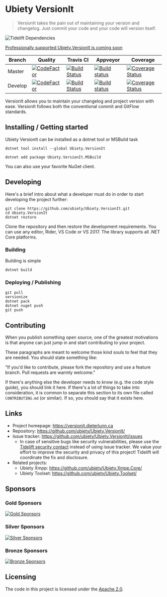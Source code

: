 # Ubiety VersionIt

> VersionIt takes the pain out of maintaining your version and changelog. Just commit your code and your code will version itself.

![Tidelift Dependencies](https://tidelift.com/badges/github/ubiety/Ubiety.VersionIt)

[Professionally supported Ubiety.VersionIt is coming soon](https://tidelift.com/subscription/pkg/nuget-ubiety-versionit?utm_source=nuget-ubiety-versionit&utm_medium=referral&utm_campaign=readme)

| Branch  | Quality                                                                                                                                                                                  | Travis CI                                                                                                                          | Appveyor                                                                                                                                                                           | Coverage                                                                                                                                                                     |
| ------- | ---------------------------------------------------------------------------------------------------------------------------------------------------------------------------------------- | ---------------------------------------------------------------------------------------------------------------------------------- | ---------------------------------------------------------------------------------------------------------------------------------------------------------------------------------- | ---------------------------------------------------------------------------------------------------------------------------------------------------------------------------- |
| Master  | [![CodeFactor](https://www.codefactor.io/repository/github/ubiety/ubiety.versionit/badge)](https://www.codefactor.io/repository/github/ubiety/ubiety.versionit)                          | [![Build Status](https://travis-ci.org/ubiety/Ubiety.Xmpp.Core.svg?branch=master)](https://travis-ci.org/ubiety/Ubiety.Xmpp.Core)  | [![Build status](https://ci.appveyor.com/api/projects/status/svaqg5ocj4w5rk30/branch/master?svg=true)](https://ci.appveyor.com/project/coder2000/ubiety-versionit/branch/master)   | [![Coverage Status](https://coveralls.io/repos/github/ubiety/Ubiety.VersionIt/badge.svg?branch=master)](https://coveralls.io/github/ubiety/Ubiety.VersionIt?branch=master)   |
| Develop | [![CodeFactor](https://www.codefactor.io/repository/github/ubiety/ubiety.versionit/badge/develop)](https://www.codefactor.io/repository/github/ubiety/ubiety.versionit/overview/develop) | [![Build Status](https://travis-ci.org/ubiety/Ubiety.Xmpp.Core.svg?branch=develop)](https://travis-ci.org/ubiety/Ubiety.Xmpp.Core) | [![Build status](https://ci.appveyor.com/api/projects/status/svaqg5ocj4w5rk30/branch/develop?svg=true)](https://ci.appveyor.com/project/coder2000/ubiety-versionit/branch/develop) | [![Coverage Status](https://coveralls.io/repos/github/ubiety/Ubiety.VersionIt/badge.svg?branch=develop)](https://coveralls.io/github/ubiety/Ubiety.VersionIt?branch=develop) |

VersionIt allows you to maintain your changelog and project version with ease. VersionIt follows both the conventional commit and GitFlow standards.

## Installing / Getting started

Ubiety VersionIt can be installed as a dotnet tool or MSBuild task

```shell
dotnet tool install --global Ubiety.VersionIt
```

```shell
dotnet add package Ubiety.VersionIt.MSBuild
```

You can also use your favorite NuGet client.

## Developing

Here's a brief intro about what a developer must do in order to start developing
the project further:

```shell
git clone https://github.com/ubiety/Ubiety.VersionIt.git
cd Ubiety.VersionIt
dotnet restore
```

Clone the repository and then restore the development requirements. You can use
any editor, Rider, VS Code or VS 2017. The library supports all .NET Core
platforms.

### Building

Building is simple

```shell
dotnet build
```

### Deploying / Publishing

```shell
git pull
versionize
dotnet pack
dotnet nuget push
git push
```

## Contributing

When you publish something open source, one of the greatest motivations is that
anyone can just jump in and start contributing to your project.

These paragraphs are meant to welcome those kind souls to feel that they are
needed. You should state something like:

"If you'd like to contribute, please fork the repository and use a feature
branch. Pull requests are warmly welcome."

If there's anything else the developer needs to know (e.g. the code style
guide), you should link it here. If there's a lot of things to take into
consideration, it is common to separate this section to its own file called
`CONTRIBUTING.md` (or similar). If so, you should say that it exists here.

## Links

- Project homepage: <https://versionit.dieterlunn.ca>
- Repository: <https://github.com/ubiety/Ubiety.VersionIt/>
- Issue tracker: <https://github.com/ubiety/Ubiety.VersionIt/issues>
  - In case of sensitive bugs like security vulnerabilities, please use the 
    [Tidelift security contact](https://tidelift.com/security) instead of using issue tracker. 
    We value your effort to improve the security and privacy of this project! Tidelift will coordinate the fix and disclosure.
- Related projects:
  - Ubiety Xmpp: <https://github.com/ubiety/Ubiety.Xmpp.Core/>
  - Ubiety Toolset: <https://github.com/ubiety/Ubiety.Toolset/>

## Sponsors

### Gold Sponsors

[![Gold Sponsors](https://opencollective.com/ubiety/tiers/gold-sponsor.svg?avatarHeight=36)](https://opencollective.com/ubiety/)

### Silver Sponsors

[![Silver Sponsors](https://opencollective.com/ubiety/tiers/silver-sponsor.svg?avatarHeight=36)](https://opencollective.com/ubiety/)

### Bronze Sponsors

[![Bronze Sponsors](https://opencollective.com/ubiety/tiers/bronze-sponsor.svg?avatarHeight=36)](https://opencollective.com/ubiety/)

## Licensing

The code in this project is licensed under the [Apache 2.0](https://choosealicense.com/licenses/apache-2.0/).
